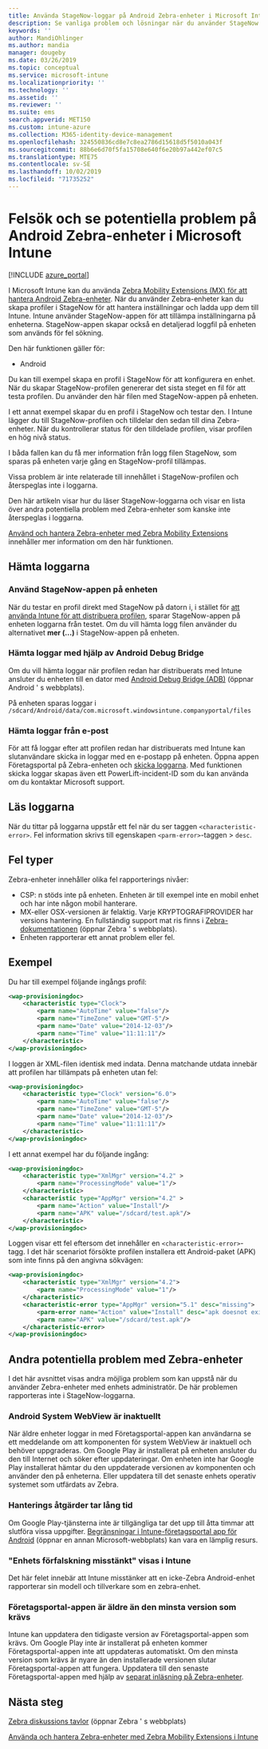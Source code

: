 ```yaml
---
title: Använda StageNow-loggar på Android Zebra-enheter i Microsoft Intune-Azure | Microsoft Docs
description: Se vanliga problem och lösningar när du använder StageNow på Android-enheter med Microsoft Intune. Lär dig också hur du hämtar loggar och se exempel på hur du kan läsa loggarna efter framgång eller fel.
keywords: ''
author: MandiOhlinger
ms.author: mandia
manager: dougeby
ms.date: 03/26/2019
ms.topic: conceptual
ms.service: microsoft-intune
ms.localizationpriority: ''
ms.technology: ''
ms.assetid: ''
ms.reviewer: ''
ms.suite: ems
search.appverid: MET150
ms.custom: intune-azure
ms.collection: M365-identity-device-management
ms.openlocfilehash: 324550836cd8e7c8ea2786d15618d5f5010a043f
ms.sourcegitcommit: 88b6e6d70f5fa15708e640f6e20b97a442ef07c5
ms.translationtype: MTE75
ms.contentlocale: sv-SE
ms.lasthandoff: 10/02/2019
ms.locfileid: "71735252"
---
```

# <a name="troubleshoot-and-see-potential-issues-on-android-zebra-devices-in-microsoft-intune"></a>Felsök och se potentiella problem på Android Zebra-enheter i Microsoft Intune

[!INCLUDE [azure_portal](../includes/azure_portal.md)]

I Microsoft Intune kan du använda [Zebra Mobility Extensions (MX) för att hantera Android Zebra-enheter](android-zebra-mx-overview.md). När du använder Zebra-enheter kan du skapa profiler i StageNow för att hantera inställningar och ladda upp dem till Intune. Intune använder StageNow-appen för att tillämpa inställningarna på enheterna. StageNow-appen skapar också en detaljerad loggfil på enheten som används för fel sökning.

Den här funktionen gäller för:

- Android

Du kan till exempel skapa en profil i StageNow för att konfigurera en enhet. När du skapar StageNow-profilen genererar det sista steget en fil för att testa profilen. Du använder den här filen med StageNow-appen på enheten.

I ett annat exempel skapar du en profil i StageNow och testar den. I Intune lägger du till StageNow-profilen och tilldelar den sedan till dina Zebra-enheter. När du kontrollerar status för den tilldelade profilen, visar profilen en hög nivå status.

I båda fallen kan du få mer information från logg filen StageNow, som sparas på enheten varje gång en StageNow-profil tillämpas.

Vissa problem är inte relaterade till innehållet i StageNow-profilen och återspeglas inte i loggarna.

Den här artikeln visar hur du läser StageNow-loggarna och visar en lista över andra potentiella problem med Zebra-enheter som kanske inte återspeglas i loggarna.

[Använd och hantera Zebra-enheter med Zebra Mobility Extensions](android-zebra-mx-overview.md) innehåller mer information om den här funktionen.

## <a name="get-the-logs"></a>Hämta loggarna

### <a name="use-the-stagenow-app-on-the-device"></a>Använd StageNow-appen på enheten
När du testar en profil direkt med StageNow på datorn i, i stället för [att använda Intune för att distribuera profilen](android-zebra-mx-overview.md#step-4-create-a-device-management-profile-in-stagenow), sparar StageNow-appen på enheten loggarna från testet. Om du vill hämta logg filen använder du alternativet **mer (...)** i StageNow-appen på enheten.

### <a name="get-logs-using-android-debug-bridge"></a>Hämta loggar med hjälp av Android Debug Bridge
Om du vill hämta loggar när profilen redan har distribuerats med Intune ansluter du enheten till en dator med [Android Debug Bridge (ADB)](https://developer.android.com/studio/command-line/adb) (öppnar Android ' s webbplats).

På enheten sparas loggar i `/sdcard/Android/data/com.microsoft.windowsintune.companyportal/files`

### <a name="get-logs-from-email"></a>Hämta loggar från e-post
För att få loggar efter att profilen redan har distribuerats med Intune kan slutanvändare skicka in loggar med en e-postapp på enheten. Öppna appen Företagsportal på Zebra-enheten och [skicka loggarna](https://docs.microsoft.com/intune-user-help/send-logs-to-your-it-admin-by-email-android). Med funktionen skicka loggar skapas även ett PowerLift-incident-ID som du kan använda om du kontaktar Microsoft support.

## <a name="read-the-logs"></a>Läs loggarna

När du tittar på loggarna uppstår ett fel när du ser taggen `<characteristic-error>`. Fel information skrivs till egenskapen `<parm-error>`-taggen > `desc`.

## <a name="error-types"></a>Fel typer

Zebra-enheter innehåller olika fel rapporterings nivåer:

- CSP: n stöds inte på enheten. Enheten är till exempel inte en mobil enhet och har inte någon mobil hanterare.
- MX-eller OSX-versionen är felaktig. Varje KRYPTOGRAFIPROVIDER har versions hantering. En fullständig support mat ris finns i [Zebra-dokumentationen](http://techdocs.zebra.com/mx/) (öppnar Zebra ' s webbplats).
- Enheten rapporterar ett annat problem eller fel.

## <a name="examples"></a>Exempel

Du har till exempel följande ingångs profil:

```xml
<wap-provisioningdoc>
    <characteristic type="Clock">
        <parm name="AutoTime" value="false"/>
        <parm name="TimeZone" value="GMT-5"/>
        <parm name="Date" value="2014-12-03"/>
        <parm name="Time" value="11:11:11"/>
    </characteristic>
</wap-provisioningdoc>
```

I loggen är XML-filen identisk med indata. Denna matchande utdata innebär att profilen har tillämpats på enheten utan fel:

```xml
<wap-provisioningdoc>
    <characteristic type="Clock" version="6.0">
        <parm name="AutoTime" value="false"/>
        <parm name="TimeZone" value="GMT-5"/>
        <parm name="Date" value="2014-12-03"/>
        <parm name="Time" value="11:11:11"/>
    </characteristic>
</wap-provisioningdoc>
```

I ett annat exempel har du följande ingång:

```xml
<wap-provisioningdoc>
    <characteristic type="XmlMgr" version="4.2" >
        <parm name="ProcessingMode" value="1"/>
    </characteristic>
    <characteristic type="AppMgr" version="4.2" >
        <parm name="Action" value="Install"/>
        <parm name="APK" value="/sdcard/test.apk"/>
    </characteristic>
</wap-provisioningdoc>
```

Loggen visar ett fel eftersom det innehåller en `<characteristic-error>`-tagg. I det här scenariot försökte profilen installera ett Android-paket (APK) som inte finns på den angivna sökvägen:

```xml
<wap-provisioningdoc>
    <characteristic type="XmlMgr" version="4.2">
        <parm name="ProcessingMode" value="1"/>
    </characteristic>
    <characteristic-error type="AppMgr" version="5.1" desc="missing">
        <parm-error name="Action" value="Install" desc="apk doesnot exist in the path"/>
        <parm name="APK" value="/sdcard/test.apk"/>
    </characteristic-error>
</wap-provisioningdoc>
```

## <a name="other-potential-issues-with-zebra-devices"></a>Andra potentiella problem med Zebra-enheter

I det här avsnittet visas andra möjliga problem som kan uppstå när du använder Zebra-enheter med enhets administratör. De här problemen rapporteras inte i StageNow-loggarna.

### <a name="android-system-webview-is-out-of-date"></a>Android System WebView är inaktuellt

När äldre enheter loggar in med Företagsportal-appen kan användarna se ett meddelande om att komponenten för system WebView är inaktuell och behöver uppgraderas. Om Google Play är installerat på enheten ansluter du den till Internet och söker efter uppdateringar. Om enheten inte har Google Play installerat hämtar du den uppdaterade versionen av komponenten och använder den på enheterna. Eller uppdatera till det senaste enhets operativ systemet som utfärdats av Zebra.

### <a name="management-actions-take-a-long-time"></a>Hanterings åtgärder tar lång tid

Om Google Play-tjänsterna inte är tillgängliga tar det upp till åtta timmar att slutföra vissa uppgifter. [Begränsningar i Intune-företagsportal app för Android](https://support.microsoft.com/help/3211588/limitations-of-intune-company-portal-app-for-android-in-china) (öppnar en annan Microsoft-webbplats) kan vara en lämplig resurs.

### <a name="device-spoofing-suspected-shows-in-intune"></a>"Enhets förfalskning misstänkt" visas i Intune

Det här felet innebär att Intune misstänker att en icke-Zebra Android-enhet rapporterar sin modell och tillverkare som en zebra-enhet.

### <a name="company-portal-app-is-older-than-minimum-required-version"></a>Företagsportal-appen är äldre än den minsta version som krävs

Intune kan uppdatera den tidigaste version av Företagsportal-appen som krävs. Om Google Play inte är installerat på enheten kommer Företagsportal-appen inte att uppdateras automatiskt. Om den minsta version som krävs är nyare än den installerade versionen slutar Företagsportal-appen att fungera. Uppdatera till den senaste Företagsportal-appen med hjälp av [separat inläsning på Zebra-enheter](android-zebra-mx-overview.md#sideload-the-company-portal-app).

## <a name="next-steps"></a>Nästa steg

[Zebra diskussions tavlor](https://developer.zebra.com/community/home/discussions) (öppnar Zebra ' s webbplats)

[Använda och hantera Zebra-enheter med Zebra Mobility Extensions i Intune](android-zebra-mx-overview.md)
